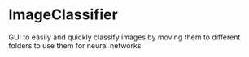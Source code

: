 # ImageClassifier
GUI to easily and quickly classify images by moving them to different folders to use them for neural networks
